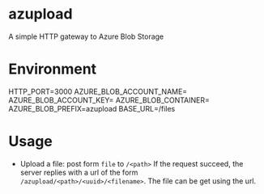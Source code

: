 # azupload
A simple HTTP gateway to Azure Blob Storage


# Environment
HTTP_PORT=3000
AZURE_BLOB_ACCOUNT_NAME=
AZURE_BLOB_ACCOUNT_KEY=
AZURE_BLOB_CONTAINER=
AZURE_BLOB_PREFIX=azupload
BASE_URL=/files

# Usage
- Upload a file: post form `file` to `/<path>` 
If the request succeed, the server replies with a url of the form `/azupload/<path>/<uuid>/<filename>`.
The file can be get using the url.
